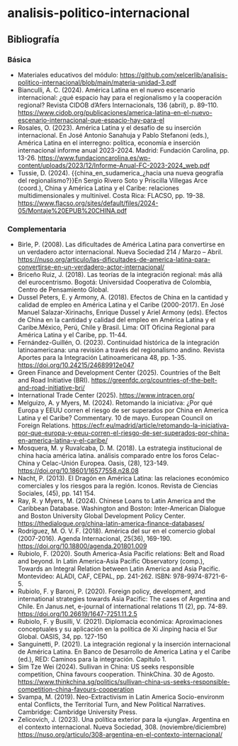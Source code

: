 # analisis-politico-internacional

## Bibliografía

### Básica

 - Materiales educativos del módulo: https://github.com/xelcerlib/analisis-politico-internacional/blob/main/materia-unidad-3.pdf
 - Bianculli, A. C. (2024). América Latina en el nuevo escenario internacional: ¿qué espacio hay para el regionalismo y la cooperación regional? Revista CIDOB d’Afers Internacionals, 136 (abril), p. 89-110. https://www.cidob.org/publicaciones/america-latina-en-el-nuevo-escenario-internacional-que-espacio-hay-para-el
 - Rosales, O. (2023). América Latina y el desafío de su inserción internacional. En José Antonio Sanahuja y Pablo Stefanoni (eds.), América Latina en el interregno: política, economía e inserción internacional informe anual 2023-2024. Madrid: Fundación Carolina, pp. 13-26. https://www.fundacioncarolina.es/wp-content/uploads/2023/12/Informe-Anual-FC-2023-2024_web.pdf
 - Tussie, D. (2024). {{china_en_sudamerica_¿hacia una nueva geografía del regionalismo?}}En Sergio Rivero Soto y Priscilla Villegas Arce (coord.), China y América Latina y el Caribe: relaciones multidimensionales y multinivel. Costa Rica: FLACSO, pp. 19-38. https://www.flacso.org/sites/default/files/2024-05/Montaje%20EPUB%20CHINA.pdf

### Complementaria

 - Birle, P. (2008). Las dificultades de América Latina para convertirse en un verdadero actor internacional. Nueva Sociedad 214 / Marzo – Abril. https://nuso.org/articulo/las-dificultades-de-america-latina-para-convertirse-en-un-verdadero-actor-internacional/
 - Briceño Ruiz, J. (2018). Las teorías de la integración regional: más allá del eurocentrismo. Bogotá: Universidad Cooperativa de Colombia, Centro de Pensamiento Global. 
 - Dussel Peters, E. y Armony, A. (2018). Efectos de China en la cantidad y calidad de empleo en América Latina y el Caribe (2000-2017). En José Manuel Salazar-Xirinachs, Enrique Dussel y Ariel Armony (eds). Efectos de China en la cantidad y calidad del empleo en América Latina y el Caribe.México, Perú, Chile y Brasil. Lima: OIT Oficina Regional para América Latina y el Caribe, pp. 11-44.
 - Fernández-Guillén, O. (2023). Continuidad histórica de la integración latinoamericana: una revisión a través del regionalismo andino. Revista Aportes para la Integración Latinoamericana 48, pp. 1-35. https://doi.org/10.24215/24689912e047
 - Green Finance and Development Center (2025). Countries of the Belt and Road Initiative (BRI). https://greenfdc.org/countries-of-the-belt-and-road-initiative-bri/
 - International Trade Center (2025). https://www.intracen.org/
 - Melguizo, A. y Myers, M. (2024). Retomando la iniciativa: ¿Por qué Europa y EEUU corren el riesgo de ser superados por China en America Latina y el Caribe? Commentary. 10 de mayo. European Council on Foreign Relations. https://ecfr.eu/madrid/article/retomando-la-iniciativa-por-que-europa-y-eeuu-corren-el-riesgo-de-ser-superados-por-china-en-america-latina-y-el-caribe/
 - Mosquera, M. y Ruvalcaba, D. M. (2018). La estrategia institucional de china hacia américa latina. análisis comparado entre los foros Celac-China y Celac-Unión Europea. Oasis, (28), 123-149. https://doi.org/10.18601/16577558.n28.08
 - Nacht, P. (2013). El Dragón en América Latina: las relaciones económico comerciales y los riesgos para la región. Iconos. Revista de Ciencias Sociales, (45), pp. 141 154.
 - Ray, R. y Myers, M. (2024). Chinese Loans to Latin America and the Caribbean Database. Washington and Boston: Inter-American Dialogue and Boston University Global Development Policy Center. https://thedialogue.org/china-latin-america-finance-databases/
 - Rodríguez, M. O. V. F. (2018). América del sur en el comercio global (2007-2016). Agenda Internacional, 25(36), 169-190. https://doi.org/10.18800/agenda.201801.009
 - Rubiolo, F. (2020). South America-Asia Pacific relations: Belt and Road and beyond. In Latin America-Asia Pacific Observatory (comp.), Towards an Integral Relation between Latin America and Asia Pacific. Montevideo: ALADI, CAF, CEPAL, pp. 241-262. ISBN: 978-9974-8721-6-5.
 - Rubiolo, F. y Baroni, P. (2020). Foreign policy, development, and international strategies towards Asia Pacific: The cases of Argentina and Chile. En Janus.net, e-journal of international relations 11 (2), pp. 74-89. https://doi.org/10.26619/1647-7251.11.2.5
 - Rubiolo, F. y Busilli, V. (2021). Diplomacia económica: Aproximaciones conceptuales y su aplicación en la política de Xi Jinping hacia el Sur Global. OASIS, 34, pp. 127-150
 - Sanguinetti, P. (2021). La integración regional y la inserción internacional de América Latina. En Banco de Desarrollo de America Latina y el Caribe (ed.), RED: Caminos para la integración. Capitulo 1.
 - Sim Tze Wei (2024). Sullivan in China: US seeks responsible competition, China favours cooperation. ThinkChina. 30 de Agosto. https://www.thinkchina.sg/politics/sullivan-china-us-seeks-responsible-competition-china-favours-cooperation
 - Svampa, M. (2019). Neo-Extractivism in Latin America Socio-environm ental Conflicts, the Territorial Turn, and New Political Narratives. Cambridge: Cambridge University Press.
 - Zelicovich, J. (2023). Una política exterior para la «jungla». Argentina en el contexto internacional. Nueva Sociedad, 308. (noviembre/diciembre) https://nuso.org/articulo/308-argentina-en-el-contexto-internacional/
